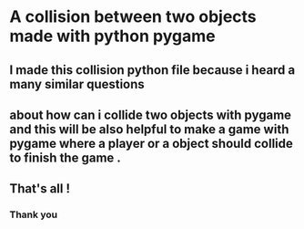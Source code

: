 # A collision between two objects made with python pygame
## I made this collision python file because i heard a many similar questions
## about how can i collide two objects with pygame and this will be also helpful to make a game with pygame where a player or a object should collide to finish the game .

## That's all !

### Thank you 
